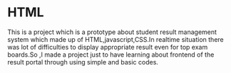 # HTML
This is a project which is a prototype about student result management system which made up of HTML,javascript,CSS.In realtime situation there was lot of difficulties to display appropriate result even for top exam boards.So ,I made a project just to have learning about  frontend of the result portal through using simple and basic codes.
